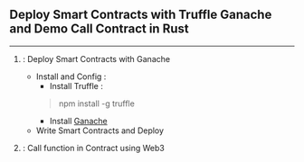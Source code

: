 ## Deploy Smart Contracts with Truffle Ganache and Demo Call Contract in Rust
***
1. : Deploy Smart Contracts with Ganache
   - Install and Config :
       * Install Truffle :
        > npm install -g truffle
       * Install [Ganache](https://trufflesuite.com/ganache/)
   - Write Smart Contracts and Deploy
       
2. : Call function in Contract using Web3 
